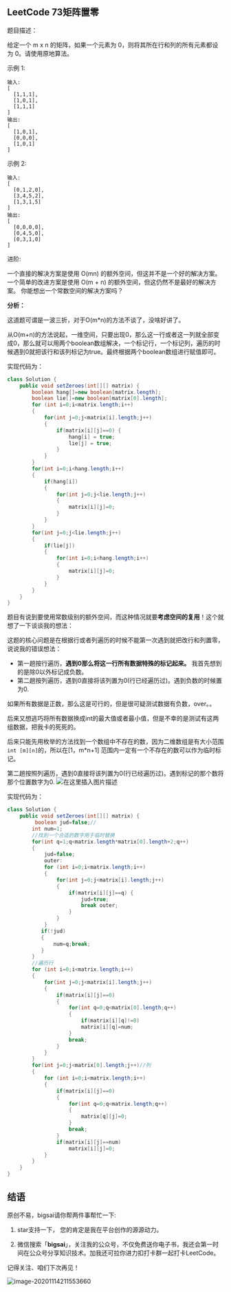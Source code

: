 ## LeetCode 73矩阵置零
题目描述：

给定一个 m x n 的矩阵，如果一个元素为 0，则将其所在行和列的所有元素都设为 0。请使用原地算法。

示例 1:
```
输入: 
[
  [1,1,1],
  [1,0,1],
  [1,1,1]
]
输出: 
[
  [1,0,1],
  [0,0,0],
  [1,0,1]
]
```
示例 2:
```
输入: 
[
  [0,1,2,0],
  [3,4,5,2],
  [1,3,1,5]
]
输出: 
[
  [0,0,0,0],
  [0,4,5,0],
  [0,3,1,0]
]
```
进阶:

一个直接的解决方案是使用  O(mn) 的额外空间，但这并不是一个好的解决方案。
一个简单的改进方案是使用 O(m + n) 的额外空间，但这仍然不是最好的解决方案。
你能想出一个常数空间的解决方案吗？

**分析：**

这道题可谓是一波三折，对于O(m*n)的方法不谈了，没啥好讲了。

从O(m+n)的方法说起，一维空间，只要出现0，那么这一行或者这一列就全部变成0，那么就可以用两个boolean数组解决，一个标记行，一个标记列，遍历的时候遇到0就把该行和该列标记为true。最终根据两个boolean数组进行赋值即可。

实现代码为：

```java
class Solution {
    public void setZeroes(int[][] matrix) {
        boolean hang[]=new boolean[matrix.length];
        boolean lie[]=new boolean[matrix[0].length];
        for (int i=0;i<matrix.length;i++)
        {
            for(int j=0;j<matrix[i].length;j++)
            {
                if(matrix[i][j]==0) {
                    hang[i] = true;
                    lie[j] = true;
                }
            }
        }
        for(int i=0;i<hang.length;i++)
        {
            if(hang[i])
            {
                for(int j=0;j<lie.length;j++)
                {
                    matrix[i][j]=0;
                }
            }
        }
        for(int j=0;j<lie.length;j++)
        {
            if(lie[j])
            {
                for(int i=0;i<hang.length;i++)
                {
                    matrix[i][j]=0;
                }
            }
        }
    }
}
```

题目有说到要使用常数级别的额外空间，而这种情况就要**考虑空间的复用**！这个就想了一下谈谈我的想法：

这题的核心问题是在根据行或者列遍历的时候不能第一次遇到就把改行和列置零，说说我的错误想法：
- 第一趟按行遍历，**遇到0那么将这一行所有数据特殊的标记起来。** 我首先想到的是除0以外标记成负数。
- 第二趟按列遍历，遇到0直接将该列置为0(行已经遍历过)。遇到负数的时候置为0.

如果所有数据是正数，那么这是可行的，但是很可疑测试数据有负数，over。。

后来又想逃巧将所有数据换成int的最大值或者最小值，但是不幸的是测试有这两组数据，把我卡的死死的。

后来只能先用枚举的方法找到一个数组中不存在的数，因为二维数组是有大小范围`int [m][n]`的，所以在[1，m*n+1] 范围内一定有一个不存在的数可以作为临时标记。

第二趟按照列遍历，遇到0直接将该列置为0(行已经遍历过)。遇到标记的那个数将那个位置数字为0.
![在这里插入图片描述](https://img-blog.csdnimg.cn/20201129184113437.png?x-oss-process=image/watermark,type_ZmFuZ3poZW5naGVpdGk,shadow_10,text_aHR0cHM6Ly9ibG9nLmNzZG4ubmV0L3FxXzQwNjkzMTcx,size_1,color_FFFFFF,t_70)

实现代码为：

```java
class Solution {
    public void setZeroes(int[][] matrix) {
         boolean jud=false;//
        int num=1;
        //找到一个合适的数字用于临时替换
        for(int q=1;q<matrix.length*matrix[0].length+2;q++)
        {
            jud=false;
            outer:
            for (int i=0;i<matrix.length;i++)
            {
                for(int j=0;j<matrix[i].length;j++)
                {
                    if(matrix[i][j]==q) {
                        jud=true;
                        break outer;
                    }
                }
            }
           if(!jud)
           {
               num=q;break;
           }
        }
        //遍历行
        for (int i=0;i<matrix.length;i++)
        {
            for(int j=0;j<matrix[i].length;j++)
            {
                if(matrix[i][j]==0)
                {
                    for(int q=0;q<matrix[0].length;q++)
                    {
                        if(matrix[i][q]!=0)
                        matrix[i][q]=num;
                    }
                    break;
                }
            }
        }
        for(int j=0;j<matrix[0].length;j++)//列
        {
            for (int i=0;i<matrix.length;i++)
            {
                if(matrix[i][j]==0)
                {
                    for(int q=0;q<matrix.length;q++)
                    {
                        matrix[q][j]=0;
                    }
                    break;
                }
                if(matrix[i][j]==num)
                    matrix[i][j]=0;
            }
        }
    }
}
```

## 结语

原创不易，bigsai请你帮两件事帮忙一下:

1. star支持一下， 您的肯定是我在平台创作的源源动力。

2. 微信搜索「**bigsai**」，关注我的公众号，不仅免费送你电子书，我还会第一时间在公众号分享知识技术。加我还可拉你进力扣打卡群一起打卡LeetCode。

记得关注、咱们下次再见！

![image-20201114211553660](https://bigsai.oss-cn-shanghai.aliyuncs.com/img/image-20201122215000846.png)
